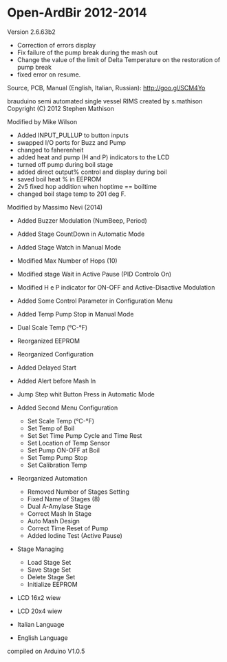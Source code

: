 Open-ArdBir 2012-2014
===========
Version 2.6.63b2
- Correction of errors display
- Fix failure of the pump break during the mash out
- Change the value of the limit of Delta Temperature on the restoration of pump break
- fixed error on resume.

Source, PCB, Manual (English, Italian, Russian): http://goo.gl/SCM4Yo



brauduino semi automated single vessel RIMS
created by s.mathison
Copyright (C) 2012  Stephen Mathison
 
 Modified by Mike Wilson
 - Added INPUT_PULLUP to button inputs
 - swapped I/O ports for Buzz and Pump
 - changed to faherenheit
 - added heat and pump (H and P) indicators to the LCD
 - turned off pump during boil stage
 - added direct output% control and display during boil
 - saved boil heat % in EEPROM
 - 2v5 fixed hop addition when hoptime == boiltime
 - changed boil stage temp to 201 deg F.
 
 Modified by Massimo Nevi (2014)
 - Added Buzzer Modulation (NumBeep, Period)
 - Added Stage CountDown in Automatic Mode
 - Added Stage Watch in Manual Mode
 - Modified Max Number of Hops (10)
 - Modified stage Wait in Active Pause (PID Controlo On)
 - Modified H e P indicator for ON-OFF and Active-Disactive Modulation
 - Added Some Control Parameter in Configuration Menu 
 - Added Temp Pump Stop in Manual Mode
 - Dual Scale Temp (°C-°F)
 - Reorganized EEPROM
 - Reorganized Configuration
 - Added Delayed Start
 - Added Alert before Mash In
 - Jump Step whit Button Press in Automatic Mode
 
 - Added Second Menu Configuration
   - Set Scale Temp (°C-°F)
   - Set Temp of Boil
   - Set Set Time Pump Cycle and Time Rest
   - Set Location of Temp Sensor
   - Set Pump ON-OFF at Boil 
   - Set Temp Pump Stop
   - Set Calibration Temp
 
 - Reorganized Automation
   - Removed Number of Stages Setting
   - Fixed Name of Stages (8)
   - Dual A-Amylase Stage
   - Correct Mash In Stage
   - Auto Mash Design
   - Correct Time Reset of Pump
   - Added Iodine Test (Active Pause)
   
 - Stage Managing
   - Load Stage Set
   - Save Stage Set
   - Delete Stage Set
   - Initialize EEPROM
   
 - LCD 16x2 wiew
 - LCD 20x4 wiew
 - Italian Language
 - English Language
 
 compiled on Arduino V1.0.5
